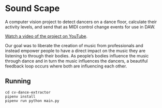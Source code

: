 # Sound Scape

A computer vision project to detect dancers on a dance floor, calculate their
activity levels, and send that as MIDI control change events for use in DAW.

[Watch a video of the project on
YouTube](https://www.youtube.com/watch?v=WbXB7bf47EY).

Our goal was to liberate the creation of music from professionals and instead empower people to have a direct impact on the music they are listening to through their bodies. As people’s bodies influence the music through dance and in turn the music influences the dancers, a beautiful feedback loop occurs where both are influencing each other.

## Running

```
cd cv-dance-extractor
pipenv install
pipenv run python main.py
```
